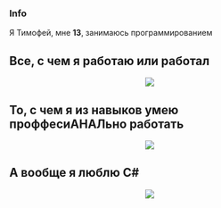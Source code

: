 ### Info
Я Тимофей, мне **13**, занимаюсь программированием 

## Все, с чем я работаю или работал

<p align="center">
  <img src="https://skillicons.dev/icons?i=sublime,vscode,visualstudio,androidstudio,pycharm,clion,rider,unity,unreal,photoshop,figma,cpp,cs,github,python,java,powershell,wordpress,linux,arch,mint,ubuntu,stackoverflow" />
</p>

## То, с чем я из навыков умею проффесиАНАЛьно работать
<p align="center">
  <img src="https://skillicons.dev/icons?i=sublime,vscode,pycharm,rider,unity,photoshop,cs,github,python,powershell,linux,arch" />
</p>

## А вообще я люблю C#

<p align="center">
  <img src="[https://skillicons.dev/icons?i=sublime,vscode,pycharm,rider,unity,photoshop,cs,github,python,powershell,linux,arch](https://skillicons.dev/icons?i=cs,cs)" />
</p>
